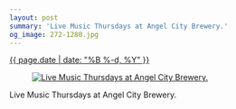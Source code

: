 ```yaml
---
layout: post
summary: 'Live Music Thursdays at Angel City Brewery.'
og_image: 272-1280.jpg
---
```


<div class="post">
 <time>
  <a href="/272">
   {{ page.date | date: "%B %-d, %Y" }}
  </a>
 </time>
 <a href="/272">
  <figure data-taken="1/10/2014">
   <img alt="Live Music Thursdays at Angel City Brewery." sizes="(min-width: 700px) 50vw, calc(100vw - 2rem)" src="{{ site.assets_url }}/272-640.jpg" srcset="{{ site.assets_url }}/272-1280.jpg 1280w, {{ site.assets_url }}/272-960.jpg 960w, {{ site.assets_url }}/272-640.jpg 640w, {{ site.assets_url }}/272-320.jpg 320w"/>
  </figure>
 </a>
 <span>
  Live Music Thursdays at Angel City Brewery.
 </span>
</div>
